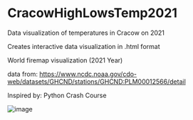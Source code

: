 # CracowHighLowsTemp2021
Data visualization of temperatures in Cracow on 2021

Creates interactive data visualization in .html format

World firemap visualization 
(2021 Year)

data from: https://www.ncdc.noaa.gov/cdo-web/datasets/GHCND/stations/GHCND:PLM00012566/detail

Inspired by: Python Crash Course

![image](https://user-images.githubusercontent.com/110120113/181915980-5c8e07ac-b8f5-4844-881a-e44160161d69.png)
